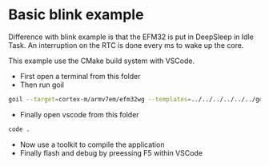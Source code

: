 # Basic blink example

Difference with blink example is that the EFM32 is put in DeepSleep in Idle Task.
An interruption on the RTC is done every ms to wake up the core.

This example use the CMake build system with VSCode.

- First open a terminal from this folder
- Then run goil
```sh
goil --target=cortex-m/armv7em/efm32wg --templates=../../../../../../goil/templates/ blink.oil
```
- Finally open vscode from this folder
```sh
code .
```
- Now use a toolkit to compile the application
- Finally flash and debug by preessing F5 within VSCode